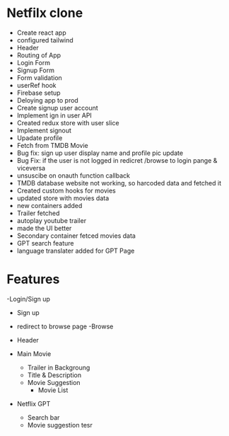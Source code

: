 #   Netfilx clone
 - Create react app
 - configured tailwind
 - Header
 - Routing of App
 - Login Form
 - Signup Form
 - Form validation
 - userRef hook 
 - Firebase setup
 - Deloying app to prod
 - Create signup user account 
 - Implement ign in user API
 - Created redux store with user slice
 - Implement signout
 - Upadate profile
 - Fetch from TMDB Movie
 - Bug fix: sign up user display name and profile pic update
 - Bug Fix: if the user is not logged in redicret /browse to login pange & viceversa
 - unsuscibe on onauth function callback
 - TMDB database website not working, so harcoded data and fetched it
 - Created custom hooks for movies
 - updated store with movies data
 - new containers added
 - Trailer fetched
 - autoplay youtube trailer
 - made the UI better
 - Secondary container fetced movies data
 - GPT search feature
 - language translater added for GPT Page


# Features
-Login/Sign up
  - Sign up
  - redirect to browse page
-Browse
  - Header
  - Main Movie
    - Trailer in Backgroung
    - Title & Description
    - Movie Suggestion
      - Movie List

- Netflix GPT
  - Search bar
  - Movie suggestion
  tesr
